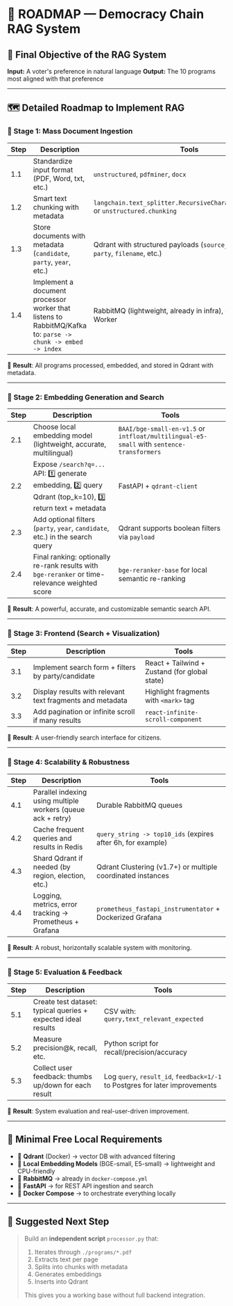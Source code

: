 # 📍 ROADMAP — Democracy Chain RAG System

## 🧠 Final Objective of the RAG System

**Input:** A voter's preference in natural language **Output:** The 10
programs most aligned with that preference

---

## 🗺️ Detailed Roadmap to Implement RAG

### 🔹 Stage 1: Mass Document Ingestion

| Step | Description                                                                                                 | Tools                                                                                     |
| ---- | ----------------------------------------------------------------------------------------------------------- | ----------------------------------------------------------------------------------------- |
| 1.1  | Standardize input format (PDF, Word, txt, etc.)                                                             | `unstructured`, `pdfminer`, `docx`                                                        |
| 1.2  | Smart text chunking with metadata                                                                           | `langchain.text_splitter.RecursiveCharacterTextSplitter` or `unstructured.chunking`       |
| 1.3  | Store documents with metadata (`candidate`, `party`, `year`, etc.)                                          | Qdrant with structured payloads (`source_id`, `title`, `page`, `party`, `filename`, etc.) |
| 1.4  | Implement a document processor worker that listens to RabbitMQ/Kafka to: `parse -> chunk -> embed -> index` | RabbitMQ (lightweight, already in infra), Qdrant, FastAPI Worker                          |

📁 **Result**: All programs processed, embedded, and stored in Qdrant
with metadata.

---

### 🔹 Stage 2: Embedding Generation and Search

| Step | Description                                                                                              | Tools                                                                                     |
| ---- | -------------------------------------------------------------------------------------------------------- | ----------------------------------------------------------------------------------------- |
| 2.1  | Choose local embedding model (lightweight, accurate, multilingual)                                       | `BAAI/bge-small-en-v1.5` or `intfloat/multilingual-e5-small` with `sentence-transformers` |
| 2.2  | Expose `/search?q=...` API: 1️⃣ generate embedding, 2️⃣ query Qdrant (top_k=10), 3️⃣ return text + metadata | FastAPI + `qdrant-client`                                                                 |
| 2.3  | Add optional filters (`party`, `year`, `candidate`, etc.) in the search query                            | Qdrant supports boolean filters via `payload`                                             |
| 2.4  | Final ranking: optionally re-rank results with `bge-reranker` or time-relevance weighted score           | `bge-reranker-base` for local semantic re-ranking                                         |

📁 **Result**: A powerful, accurate, and customizable semantic search
API.

---

### 🔹 Stage 3: Frontend (Search + Visualization)

| Step | Description                                               | Tools                                         |
| ---- | --------------------------------------------------------- | --------------------------------------------- |
| 3.1  | Implement search form + filters by party/candidate        | React + Tailwind + Zustand (for global state) |
| 3.2  | Display results with relevant text fragments and metadata | Highlight fragments with `<mark>` tag         |
| 3.3  | Add pagination or infinite scroll if many results         | `react-infinite-scroll-component`             |

📁 **Result**: A user-friendly search interface for citizens.

---

### 🔹 Stage 4: Scalability & Robustness

| Step | Description                                                  | Tools                                                       |
| ---- | ------------------------------------------------------------ | ----------------------------------------------------------- |
| 4.1  | Parallel indexing using multiple workers (queue ack + retry) | Durable RabbitMQ queues                                     |
| 4.2  | Cache frequent queries and results in Redis                  | `query_string -> top10_ids` (expires after 6h, for example) |
| 4.3  | Shard Qdrant if needed (by region, election, etc.)           | Qdrant Clustering (v1.7+) or multiple coordinated instances |
| 4.4  | Logging, metrics, error tracking → Prometheus + Grafana      | `prometheus_fastapi_instrumentator` + Dockerized Grafana    |

📁 **Result**: A robust, horizontally scalable system with monitoring.

---

### 🔹 Stage 5: Evaluation & Feedback

| Step | Description                                                   | Tools                                                                        |
| ---- | ------------------------------------------------------------- | ---------------------------------------------------------------------------- |
| 5.1  | Create test dataset: typical queries + expected ideal results | CSV with: `query,text_relevant_expected`                                     |
| 5.2  | Measure precision\@k, recall, etc.                            | Python script for recall/precision/accuracy                                  |
| 5.3  | Collect user feedback: thumbs up/down for each result         | Log `query`, `result_id`, `feedback=1/-1` to Postgres for later improvements |

📁 **Result**: System evaluation and real-user-driven improvement.

---

## 🧰 Minimal Free Local Requirements

- 🔎 **Qdrant** (Docker) → vector DB with advanced filtering
- 🧠 **Local Embedding Models** (BGE-small, E5-small) → lightweight
  and CPU-friendly
- 🐇 **RabbitMQ** → already in `docker-compose.yml`
- 🐍 **FastAPI** → for REST API ingestion and search
- 🐳 **Docker Compose** → to orchestrate everything locally

---

## 🚀 Suggested Next Step

> Build an **independent script** `processor.py` that:
>
> 1. Iterates through `./programs/*.pdf`
> 2. Extracts text per page
> 3. Splits into chunks with metadata
> 4. Generates embeddings
> 5. Inserts into Qdrant
>
> This gives you a working base without full backend integration.
